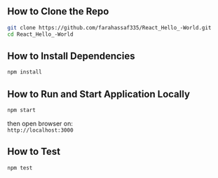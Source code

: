 ## How to Clone the Repo

```bash
git clone https://github.com/farahassaf335/React_Hello_-World.git
cd React_Hello_-World
```

## How to Install Dependencies

```bash
npm install
```

## How to Run and Start Application Locally

```bash
npm start
```

then open browser on:  
`http://localhost:3000`

## How to Test

```bash
npm test
```